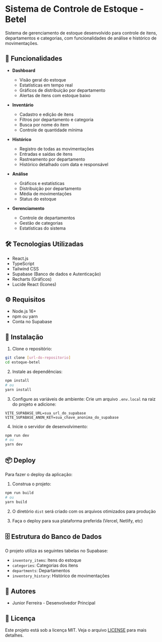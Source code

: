 # Sistema de Controle de Estoque - Betel

Sistema de gerenciamento de estoque desenvolvido para controle de itens, departamentos e categorias, com funcionalidades de análise e histórico de movimentações.

## 🚀 Funcionalidades

- **Dashboard**
  - Visão geral do estoque
  - Estatísticas em tempo real
  - Gráficos de distribuição por departamento
  - Alertas de itens com estoque baixo

- **Inventário**
  - Cadastro e edição de itens
  - Filtros por departamento e categoria
  - Busca por nome do item
  - Controle de quantidade mínima

- **Histórico**
  - Registro de todas as movimentações
  - Entradas e saídas de itens
  - Rastreamento por departamento
  - Histórico detalhado com data e responsável

- **Análise**
  - Gráficos e estatísticas
  - Distribuição por departamento
  - Média de movimentações
  - Status do estoque

- **Gerenciamento**
  - Controle de departamentos
  - Gestão de categorias
  - Estatísticas do sistema

## 🛠️ Tecnologias Utilizadas

- React.js
- TypeScript
- Tailwind CSS
- Supabase (Banco de dados e Autenticação)
- Recharts (Gráficos)
- Lucide React (Ícones)

## ⚙️ Requisitos

- Node.js 16+
- npm ou yarn
- Conta no Supabase

## 🔧 Instalação

1. Clone o repositório:
```bash
git clone [url-do-repositorio]
cd estoque-betel
```

2. Instale as dependências:
```bash
npm install
# ou
yarn install
```

3. Configure as variáveis de ambiente:
Crie um arquivo `.env.local` na raiz do projeto e adicione:
```env
VITE_SUPABASE_URL=sua_url_do_supabase
VITE_SUPABASE_ANON_KEY=sua_chave_anonima_do_supabase
```

4. Inicie o servidor de desenvolvimento:
```bash
npm run dev
# ou
yarn dev
```

## 📦 Deploy

Para fazer o deploy da aplicação:

1. Construa o projeto:
```bash
npm run build
# ou
yarn build
```

2. O diretório `dist` será criado com os arquivos otimizados para produção

3. Faça o deploy para sua plataforma preferida (Vercel, Netlify, etc)

## 🗄️ Estrutura do Banco de Dados

O projeto utiliza as seguintes tabelas no Supabase:

- `inventory_items`: Itens do estoque
- `categories`: Categorias dos itens
- `departments`: Departamentos
- `inventory_history`: Histórico de movimentações

## 👥 Autores

- Junior Ferreira - Desenvolvedor Principal

## 📄 Licença

Este projeto está sob a licença MIT. Veja o arquivo [LICENSE](LICENSE) para mais detalhes. 